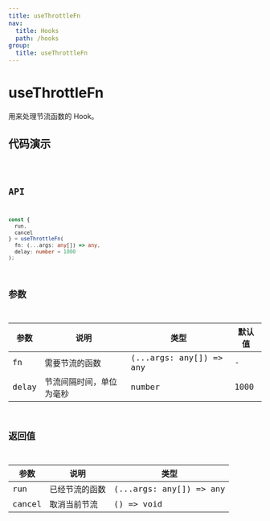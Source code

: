 ```yaml
---
title: useThrottleFn
nav:
  title: Hooks
  path: /hooks
group:
  title: useThrottleFn
---
```


# useThrottleFn

用来处理节流函数的 Hook。

## 代码演示

<code src="./demo/demo1.tsx" />

## API

```typescript
const {
  run,
  cancel
} = useThrottleFn(
  fn: (...args: any[]) => any,
  delay: number = 1000
);
```

## 参数

| 参数  | 说明                     | 类型                    | 默认值 |
| ----- | ------------------------ | ----------------------- | ------ |
| fn    | 需要节流的函数           | (...args: any[]) => any | -      |
| delay | 节流间隔时间，单位为毫秒 | number                  | 1000   |

## 返回值

| 参数   | 说明           | 类型                    |
| ------ | -------------- | ----------------------- |
| run    | 已经节流的函数 | (...args: any[]) => any |
| cancel | 取消当前节流   | () => void              |
